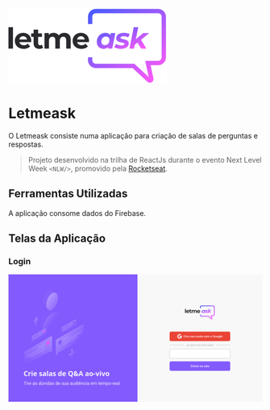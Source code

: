 ![Letmeask](.\src\assets\logo.svg)

# Letmeask

O Letmeask consiste numa aplicação para criação de salas de perguntas e respostas.

> Projeto desenvolvido na trilha de ReactJs durante o evento Next Level Week `<NLW/>`, promovido pela [Rocketseat](http:rocketseat.com.br).

## Ferramentas Utilizadas

A aplicação consome dados do Firebase.

## Telas da Aplicação

### Login

![Home](.\letmeask-home.svg)
